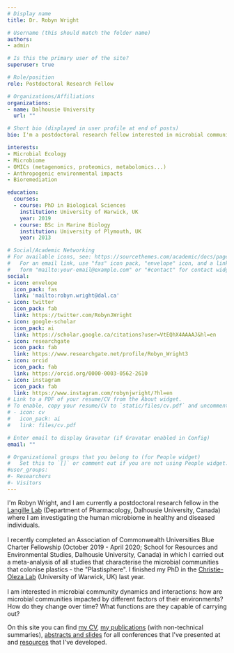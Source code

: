 ```yaml
---
# Display name
title: Dr. Robyn Wright

# Username (this should match the folder name)
authors:
- admin

# Is this the primary user of the site?
superuser: true

# Role/position
role: Postdoctoral Research Fellow

# Organizations/Affiliations
organizations:
- name: Dalhousie University
  url: ""

# Short bio (displayed in user profile at end of posts)
bio: I'm a postdoctoral research fellow interested in microbial community dynamics and interactions.

interests:
- Microbial Ecology
- Microbiome
- OMICs (metagenomics, proteomics, metabolomics...)
- Anthropogenic environmental impacts
- Bioremediation

education:
  courses:
  - course: PhD in Biological Sciences
    institution: University of Warwick, UK
    year: 2019
  - course: BSc in Marine Biology
    institution: University of Plymouth, UK
    year: 2013

# Social/Academic Networking
# For available icons, see: https://sourcethemes.com/academic/docs/page-builder/#icons
#   For an email link, use "fas" icon pack, "envelope" icon, and a link in the
#   form "mailto:your-email@example.com" or "#contact" for contact widget.
social:
- icon: envelope
  icon_pack: fas
  link: 'mailto:robyn.wright@dal.ca'
- icon: twitter
  icon_pack: fab
  link: https://twitter.com/RobynJWright
- icon: google-scholar
  icon_pack: ai
  link: https://scholar.google.ca/citations?user=VtEQhX4AAAAJ&hl=en
- icon: researchgate
  icon_pack: fab
  link: https://www.researchgate.net/profile/Robyn_Wright3
- icon: orcid
  icon_pack: fab
  link: https://orcid.org/0000-0003-0562-2610
- icon: instagram
  icon_pack: fab
  link: https://www.instagram.com/robynjwright/?hl=en
# Link to a PDF of your resume/CV from the About widget.
# To enable, copy your resume/CV to `static/files/cv.pdf` and uncomment the lines below.
# - icon: cv
#   icon_pack: ai
#   link: files/cv.pdf

# Enter email to display Gravatar (if Gravatar enabled in Config)
email: ""

# Organizational groups that you belong to (for People widget)
#   Set this to `[]` or comment out if you are not using People widget.
#user_groups:
#- Researchers
#- Visitors
---
```


I'm Robyn Wright, and I am currently a postdoctoral research fellow in the [Langille Lab](https://morganlangille.com/) (Department of Pharmacology, Dalhousie University, Canada) where I am investigating the human microbiome in healthy and diseased individuals.</br></br>I recently completed an Association of Commonwealth Universities Blue Charter Fellowship (October 2019 - April 2020; School for Resources and Environmental Studies, Dalhousie University, Canada) in which I carried out a meta-analysis of all studies that characterise the microbial communities that colonise plastics - the "Plastisphere". I finished my PhD in the [Christie-Oleza Lab](https://www.christieoleza-lab.com/) (University of Warwick, UK) last year.</br></br>
I am interested in microbial community dynamics and interactions: how are microbial communities impacted by different factors of their environments? How do they change over time? What functions are they capable of carrying out?

On this site you can find [my CV](curriculum), [my publications](publication) (with non-technical summaries), [abstracts and slides](talk) for all conferences that I've presented at and [resources](resource) that I've developed.
